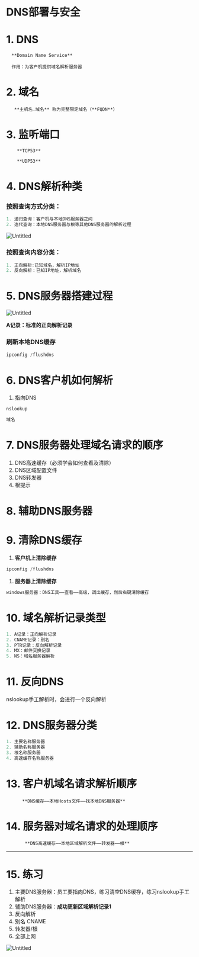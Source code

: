 # DNS部署与安全

# 1. DNS

      **Domain Name Service**

      作用：为客户机提供域名解析服务器

# 2. 域名

       **主机名.域名** 称为完整限定域名（**FQDN**）

# 3. 监听端口

        **TCP53**

        **UDP53**

# 4. DNS解析种类

### **按照查询方式分类**：

```cpp
1. 递归查询：客户机与本地DNS服务器之间
2. 迭代查询：本地DNS服务器与根等其他DNS服务器的解析过程
```

![Untitled](Untitled%2058.png)

### **按照查询内容分类：**

```cpp
1. 正向解析:已知域名，解析IP地址
2. 反向解析：已知IP地址，解析域名
```

# 5. DNS服务器搭建过程

![Untitled](Untitled%2059.png)

**A记录：标准的正向解析记录**

### **刷新本地DNS缓存**

```cpp
ipconfig /flushdns
```

# 6. DNS客户机如何解析

1. 指向DNS

```cpp
nslookup

域名
```

# 7. DNS服务器处理域名请求的顺序

1. DNS高速缓存（必须学会如何查看及清除）
2. DNS区域配置文件
3. DNS转发器
4. 根提示

# 8. 辅助DNS服务器

# 9. 清除DNS缓存

1. **客户机上清除缓存**

```cpp
ipconfig /flushdns
```

1. **服务器上清除缓存**

```cpp
windows服务器：DNS工具——查看——高级，调出缓存，然后右键清除缓存
```

# 10. 域名解析记录类型

```cpp
1. A记录：正向解析记录
2. CNAME记录：别名
3. PTR记录：反向解析记录
4. MX：邮件交换记录
5. NS：域名服务器解析
```

# 11. 反向DNS

nslookup手工解析时，会进行一个反向解析

# 12. DNS服务器分类

```cpp
1. 主要名称服务器
2. 辅助名称服务器
3. 根名称服务器
4. 高速缓存名称服务器
```

# 13. 客户机域名请求解析顺序

          **DNS缓存——本地Hosts文件——找本地DNS服务器**

# 14. 服务器对域名请求的处理顺序

           **DNS高速缓存——本地区域解析文件——转发器——根**

---

# 15. 练习

1. 主要DNS服务器：员工要指向DNS，练习清空DNS缓存，练习nslookup手工解析
2. 辅助DNS服务器：**成功更新区域解析记录1**
3. 反向解析
4. 别名 CNAME
5. 转发器/根
6. 全部上网

![Untitled](Untitled%2060.png)